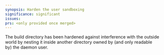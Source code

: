 ```yaml
---
synopsis: Harden the user sandboxing
significance: significant
issues:
prs: <only provided once merged>
---
```


The build directory has been hardened against interference with the outside world by nesting it inside another directory owned by (and only readable by) the daemon user.

